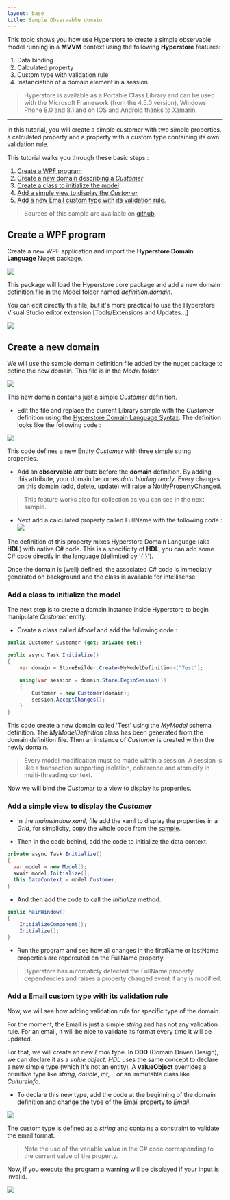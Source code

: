 ```yaml
---
layout: base
title: Sample Observable domain
---
```

This topic shows you how use Hyperstore to create a simple observable model running in a **MVVM** context using the following **Hyperstore** features:

1. Data binding
2. Calculated property
3. Custom type with validation rule
4. Instanciation of a domain element in a session.

> Hyperstore is available as a Portable Class Library and can be used with the Microsoft Framework (from the 4.5.0 version), Windows Phone 8.0 and 8.1 and on IOS and Android thanks to Xamarin.

***

In this tutorial, you will create a simple customer with two simple properties, a calculated property and a property with a custom type containing its own validation rule.

This tutorial walks you through these basic steps :

1. [Create a WPF program](#Step1)
2. [Create a new domain describing a *Customer*](#Step2)
3. [Create a class to initialize the model](#Step3)
4. [Add a simple view to display the *Customer*](#Step4)
5. [Add a new Email custom type with its validation rule.](#Step5)

> Sources of this sample are available on [github](https://github.com/Hyperstore/Hyperstore.Samples/tree/master/Hyperstore.Samples.Overview).

## Create a WPF program
<a name="Step1"></a>Create a new WPF application and import the **Hyperstore Domain Language** Nuget package.

![](img/AddHyperstoreNuget.png)

This package will load the Hyperstore core package and add a new domain definition file in the Model folder named *definition.domain*.

You can edit directly this file, but it's more practical to use the Hyperstore Visual Studio editor extension [Tools/Extensions and Updates...]

![](img/AddHyperstoreExtension.png)

## Create a new domain
<a name="Step2"></a>We will use the sample domain definition file added by the nuget package to define the new domain.
This file is in the *Model*  folder.

![](img/Hierarchy.png)

This new domain contains just a simple *Customer* definition.

* Edit the file and replace the current Library sample with the *Customer*  definition using the [Hyperstore Domain Language Syntax](/DomainLanguage/Syntax). The definition looks like the following code :

![](img/Domain1.png)

This code defines a new Entity *Customer*  with three simple string properties.

* Add an **observable** attribute before the **domain** definition. By adding this attribute, your domain becomes *data binding ready*. Every changes on this domain (add, delete, update) will raise a NotifyPropertyChanged.

> This feature works also for collection as you can see in the next sample.

* Next add a calculated property called FullName with the following code :
![](img/CalculatedProperty.png)

The definition of this property mixes Hyperstore Domain Language (aka **HDL**) with native C# code. This is a specificity of **HDL**, you can add some C# code directly in the language (delimited by '{ }').

Once the domain is (well) defined, the associated C# code is immediatly generated on background and the class is available for intellisense.

### Add a class to initialize the model

The next step is to create a domain instance inside Hyperstore to begin manipulate *Customer* entity.

* Create a class called *Model* and add the following code :

```csharp
public Customer Customer {get; private set;}

public async Task Initialize()
{
	var domain = StoreBuilder.Create<MyModelDefinition>("Test");

    using(var session = domain.Store.BeginSession())
    {
    	Customer = new Customer(domain);
        session.AcceptChanges();
    }
}
```

This code create a new domain called 'Test' using the *MyModel* schema definition. The *MyModelDefinition*  class has been generated from the domain definition file.
Then an instance of *Customer*  is created within the newly domain. 

> Every model modification must be made within a session. A session is like a transaction supporting isolation, coherence and atomicity in multi-threading context.

Now we will bind the *Customer* to a view to display its properties.

### Add a simple view to display the *Customer*

* In the *mainwindow.xaml*, file add the xaml to display the properties in a *Grid*, for simplicity, copy the whole code from the [sample](https://github.com/Hyperstore/Hyperstore.Samples/blob/master/Hyperstore.Samples.Overview/Hyperstore.Samples.Overview/MainWindow.xaml).

* Then in the code behind, add the code to initialize the data context.

```csharp
private async Task Initialize()
{
  var model = new Model();
  await model.Initialize();
  this.DataContext = model.Customer;
}
```

* And then add the code to call the *Initialize* method.

```csharp
public MainWindow()
{
	InitializeComponent();
    Initialize();
}
```

* Run the program and see how all changes in the firstName or lastName properties are repercuted on the FullName property.

> Hyperstore has automaticly detected the FullName property dependencies and raises a property changed event if any is modified.

### Add a Email custom type with its validation rule

Now, we will see how adding validation rule for specific type of the domain.

For the moment, the Email is just a simple *string*  and has not any validation rule. For an email, it will be nice to validate its format every time it will be updated.

For that, we will create an new *Email* type. In **DDD** (Domain Driven Design), we can declare it as a *value object*. *HDL* uses the same concept to declare a new simple type (which it's not an entity). A **valueObject** overrides a primitive type like *string*, *double*, *int*,... or an immutable class like *CultureInfo*.

* To declare this new type, add the code at the beginning of the domain definition and change the type of the Email property to *Email*.

![](img/CustomType.png)

The custom type is defined as a *string*  and contains a constraint to validate the email format.

> Note the use of the variable **value** in the C# code corresponding to the current value of the property.

Now, if you execute the program a warning will be displayed if your input is invalid.

![](img/Error.png)














